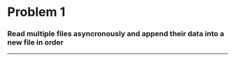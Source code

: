 # Problem 1

### Read multiple files asyncronously and append their data into a new file in order

---

